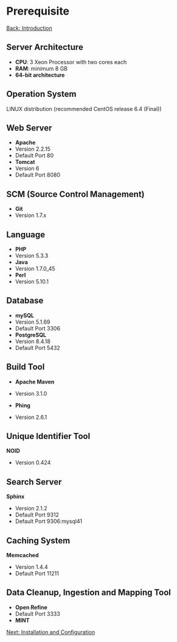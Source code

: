 Prerequisite
===
[Back: Introduction](../README.md)

Server Architecture
-------
* **CPU**: 3 Xeon Processor with two cores each
* **RAM**: minimum 8 GB
* **64-bit architecture**

Operation System
-----------
	
LINUX distribution (recommended CentOS release 6.4 (Final)) 

Web Server
-----------	

* **Apache** 
 * Version 2.2.15
 * Default Port	80
* **Tomcat** 	
 * Version 6
 * Default Port	8080

SCM (Source Control Management)
-------------------------------

* **Git**
 * Version 1.7.x

Language
---------
	
* **PHP**
 * Version 5.3.3
* **Java**
 * Version 1.7.0_45
* **Perl**
 * Version 5.10.1

Database
---------

* **mySQL**
 * Version  5.1.69
 * Default Port 3306
* **PostgreSQL**
 * Version 8.4.18
 * Default Port 5432
	
Build Tool
---------

* **Apache Maven**
* Version 3.1.0

* **Phing**
* Version 2.6.1

Unique Identifier Tool
---------
**NOID**	
* Version 0.424
	 

Search Server
---------
**Sphinx**
* Version 2.1.2
* Default Port 9312
* Default Port 9306:mysql41

Caching System
---------
**Memcached**
* Version 1.4.4
* Default Port 11211

Data Cleanup, Ingestion and Mapping Tool
---------
* **Open Refine**
 * Default Port 3333
* **MINT**

[Next: Installation and Configuration](install-configure.md)





